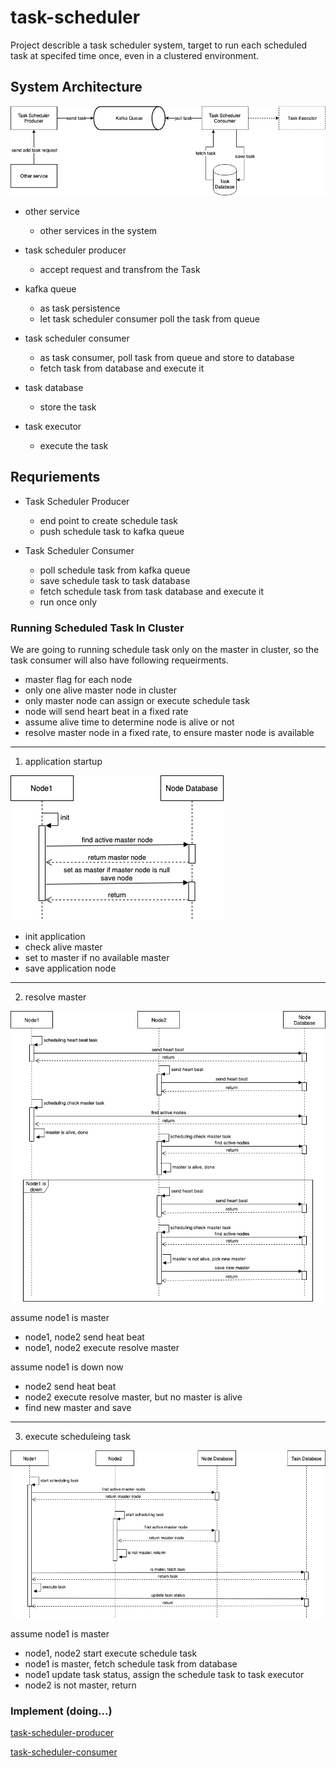 # task-scheduler
Project describle a task scheduler system, target to run each scheduled task at specifed time once, even in a clustered environment.

## System Architecture
![system architecture](https://github.com/kan01234/task-scheduler/blob/master/img/task-scheduler-system.png)

- other service
  - other services in the system

- task scheduler producer
  - accept request and transfrom the Task

- kafka queue
  - as task persistence
  - let task scheduler consumer poll the task from queue

- task scheduler consumer
  - as task consumer, poll task from queue and store to database
  - fetch task from database and execute it

- task database
  - store the task

- task executor
  - execute the task

## Requriements
- Task Scheduler Producer
  - end point to create schedule task
  - push schedule task to kafka queue

- Task Scheduler Consumer
  - poll schedule task from kafka queue
  - save schedule task to task database
  - fetch schedule task from task database and execute it
  - run once only

### Running Scheduled Task In Cluster
We are going to running schedule task only on the master in cluster, so the task consumer will also have following requeirments.

- master flag for each node
- only one alive master node in cluster
- only master node can assign or execute schedule task
- node will send heart beat in a fixed rate
- assume alive time to determine node is alive or not
- resolve master node in a fixed rate, to ensure master node is available

- - - -

1. application startup

![task-consumer-appnode-init](https://github.com/kan01234/task-scheduler/blob/master/img/task-consumer-appnode-init.png)

- init application
- check alive master
- set to master if no available master
- save application node

- - - -

2. resolve master

![task-consumer-resolve-master](https://github.com/kan01234/task-scheduler/blob/master/img/task-consumer-resolve-master.png)

assume node1 is master
- node1, node2 send heat beat
- node1, node2 execute resolve master

assume node1 is down now
- node2 send heat beat
- node2 execute resolve master, but no master is alive
- find new master and save

- - - -

3. execute scheduleing task

![task-consumer-execute-task](https://github.com/kan01234/task-scheduler/blob/master/img/task-consumer-execute-task.png)

assume node1 is master
- node1, node2 start execute schedule task
- node1 is master, fetch schedule task from database
- node1 update task status, assign the schedule task to task executor
- node2 is not master, return

### Implement (doing...)
[task-scheduler-producer](https://github.com/kan01234/task-scheduler-producer)

[task-scheduler-consumer](https://github.com/kan01234/task-scheduler-consumer)
